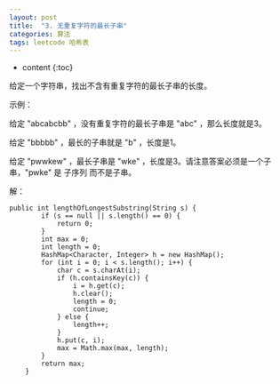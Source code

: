 ```yaml
---
layout: post
title:  "3. 无重复字符的最长子串"
categories: 算法
tags: leetcode 哈希表
---
```


* content
{:toc}

<!--more-->

给定一个字符串，找出不含有重复字符的最长子串的长度。

示例：

给定 "abcabcbb" ，没有重复字符的最长子串是 "abc" ，那么长度就是3。

给定 "bbbbb" ，最长的子串就是 "b" ，长度是1。

给定 "pwwkew" ，最长子串是 "wke" ，长度是3。请注意答案必须是一个子串，"pwke" 是 子序列  而不是子串。

解：

```
public int lengthOfLongestSubstring(String s) {
        if (s == null || s.length() == 0) {
            return 0;
        }
        int max = 0;
        int length = 0;
        HashMap<Character, Integer> h = new HashMap();
        for (int i = 0; i < s.length(); i++) {
            char c = s.charAt(i);
            if (h.containsKey(c)) {
                i = h.get(c);
                h.clear();
                length = 0;
                continue;
            } else {
                length++;
            }
            h.put(c, i);
            max = Math.max(max, length);
        }
        return max;
    }
```